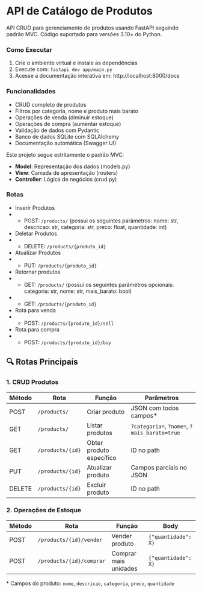 # API de Catálogo de Produtos

API CRUD para gerenciamento de produtos usando FastAPI seguindo padrão MVC.
Código suportado para versões 3.10+ do Python.

### Como Executar
1. Crie o ambiente virtual e instale as dependências
2. Execute com: `fastapi dev app/main.py`
3. Acesse a documentação interativa em: http://localhost:8000/docs

### Funcionalidades
- CRUD completo de produtos
- Filtros por categoria, nome e produto mais barato
- Operações de venda (diminuir estoque)
- Operações de compra (aumentar estoque)
- Validação de dados com Pydantic
- Banco de dados SQLite com SQLAlchemy
- Documentação automática (Swagger UI)

Este projeto segue estritamente o padrão MVC:
- **Model**: Representação dos dados (models.py)
- **View**: Camada de apresentação (routers)
- **Controller**: Lógica de negócios (crud.py)

### Rotas
- Inserir Produtos
- - POST: `/products/`
    (possui os seguintes parâmetros:
    nome: str,
    descricao: str,
    categoria: str,
    preco: float,
    quantidade: int)
- Deletar Produtos
- - DELETE: `/products/{produto_id}`
- Atualizar Produtos
- - PUT: `/products/{produto_id}`
- Retornar produtos
- - GET: `/products/`
    (possui os seguintes parâmetros opcionais:
    categoria: str,
    nome: str,
    mais_barato: bool)
- - GET: `/products/{produto_id}`
- Rota para venda
- - POST: `/products/{produto_id}/sell`
- Rota para compra
- - POST: `/products/{produto_id}/buy`

## 🔍 Rotas Principais

### 1. CRUD Produtos
| Método | Rota                   | Função                         | Parâmetros                     |
|--------|------------------------|--------------------------------|--------------------------------|
| POST   | `/products/`           | Criar produto                  | JSON com todos campos*         |
| GET    | `/products/`           | Listar produtos                | `?categoria=`, `?nome=`, `?mais_barato=true` |
| GET    | `/products/{id}`       | Obter produto específico       | ID no path                     |
| PUT    | `/products/{id}`       | Atualizar produto              | Campos parciais no JSON        |
| DELETE | `/products/{id}`       | Excluir produto                | ID no path                     |

### 2. Operações de Estoque
| Método | Rota                           | Função                     | Body               |
|--------|--------------------------------|----------------------------|--------------------|
| POST   | `/products/{id}/vender`        | Vender produto             | `{"quantidade": X}`|
| POST   | `/products/{id}/comprar`       | Comprar mais unidades      | `{"quantidade": X}`|

\* Campos do produto: `nome`, `descricao`, `categoria`, `preco`, `quantidade`